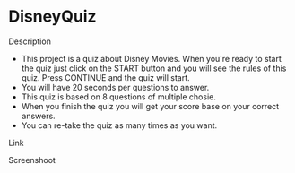 # DisneyQuiz

Description

* This project is a quiz about Disney Movies. When you're ready to start the quiz just click on the START button and you will see the rules of this quiz. Press CONTINUE and the quiz will start.
* You will have 20 seconds per questions to answer. 
* This quiz is based on 8 questions of multiple chosie.
* When you finish the quiz you will get your score base on your correct answers.
* You can re-take the quiz as many times as you want.


Link

Screenshoot




